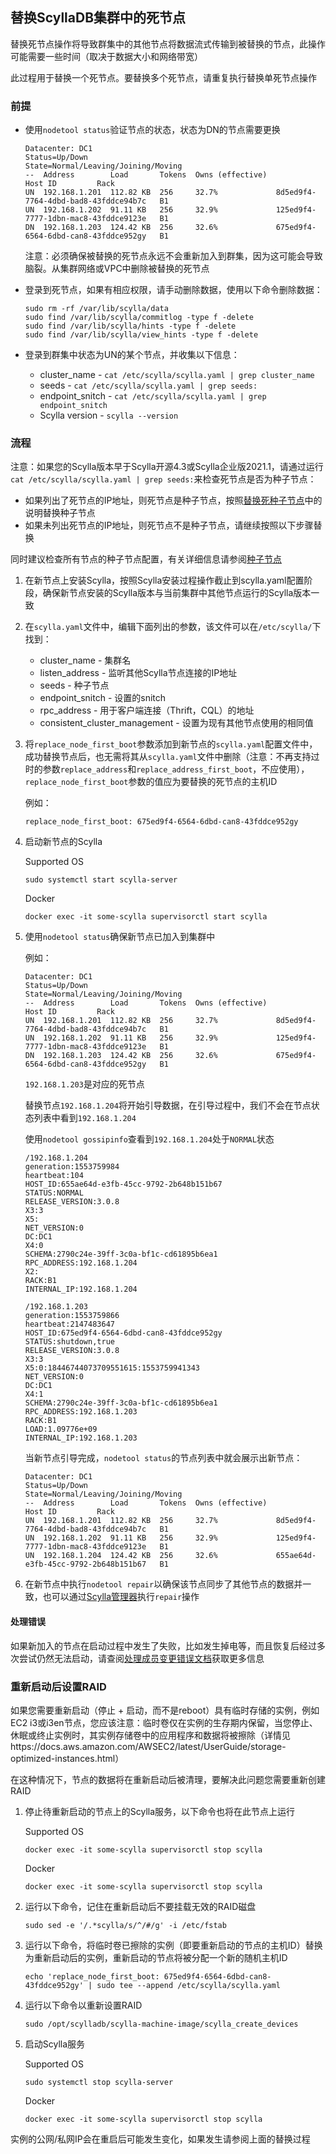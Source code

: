 ## 替换ScyllaDB集群中的死节点

替换死节点操作将导致群集中的其他节点将数据流式传输到被替换的节点，此操作可能需要一些时间（取决于数据大小和网络带宽）

此过程用于替换一个死节点。要替换多个死节点，请重复执行替换单死节点操作

### 前提

- 使用`nodetool status`验证节点的状态，状态为DN的节点需要更换

    ```shell
    Datacenter: DC1
    Status=Up/Down
    State=Normal/Leaving/Joining/Moving
    --  Address        Load       Tokens  Owns (effective)                         Host ID         Rack
    UN  192.168.1.201  112.82 KB  256     32.7%             8d5ed9f4-7764-4dbd-bad8-43fddce94b7c   B1
    UN  192.168.1.202  91.11 KB   256     32.9%             125ed9f4-7777-1dbn-mac8-43fddce9123e   B1
    DN  192.168.1.203  124.42 KB  256     32.6%             675ed9f4-6564-6dbd-can8-43fddce952gy   B1
    ```
    注意：必须确保被替换的死节点永远不会重新加入到群集，因为这可能会导致脑裂。从集群网络或VPC中删除被替换的死节点
- 登录到死节点，如果有相应权限，请手动删除数据，使用以下命令删除数据：

    ```
    sudo rm -rf /var/lib/scylla/data
    sudo find /var/lib/scylla/commitlog -type f -delete
    sudo find /var/lib/scylla/hints -type f -delete
    sudo find /var/lib/scylla/view_hints -type f -delete
    ```
- 登录到群集中状态为UN的某个节点，并收集以下信息：
  - cluster_name - `cat /etc/scylla/scylla.yaml | grep cluster_name`
  - seeds - `cat /etc/scylla/scylla.yaml | grep seeds:`
  - endpoint_snitch - `cat /etc/scylla/scylla.yaml | grep endpoint_snitch`
  - Scylla version - `scylla --version`

### 流程
注意：如果您的Scylla版本早于Scylla开源4.3或Scylla企业版2021.1，请通过运行`cat /etc/scylla/scylla.yaml | grep seeds:`来检查死节点是否为种子节点：
  - 如果列出了死节点的IP地址，则死节点是种子节点，按照[替换死种子节点](https://opensource.docs.scylladb.com/stable/operating-scylla/procedures/cluster-management/replace-seed-node.html)中的说明替换种子节点
  - 如果未列出死节点的IP地址，则死节点不是种子节点，请继续按照以下步骤替换

同时建议检查所有节点的种子节点配置，有关详细信息请参阅[种子节点](https://opensource.docs.scylladb.com/stable/kb/seed-nodes.html)

1. 在新节点上安装Scylla，按照Scylla安装过程操作截止到scylla.yaml配置阶段，确保新节点安装的Scylla版本与当前集群中其他节点运行的Scylla版本一致
2. 在`scylla.yaml`文件中，编辑下面列出的参数，该文件可以在`/etc/scylla/`下找到：
    - cluster_name - 集群名
    - listen_address - 监听其他Scylla节点连接的IP地址
    - seeds - 种子节点
    - endpoint_snitch - 设置的snitch
    - rpc_address - 用于客户端连接（Thrift，CQL）的地址
    - consistent_cluster_management - 设置为现有其他节点使用的相同值
3. 将`replace_node_first_boot`参数添加到新节点的`scylla.yaml`配置文件中，成功替换节点后，也无需将其从`scylla.yaml`文件中删除（注意：不再支持过时的参数`replace_address`和`replace_address_first_boot`，不应使用），`replace_node_first_boot`参数的值应为要替换的死节点的主机ID

    例如：
    ```
    replace_node_first_boot: 675ed9f4-6564-6dbd-can8-43fddce952gy
    ```
4. 启动新节点的Scylla

    Supported OS
    ```
    sudo systemctl start scylla-server
    ```
    Docker
    ```
    docker exec -it some-scylla supervisorctl start scylla
    ```
5. 使用`nodetool status`确保新节点已加入到集群中

    例如：
    ```
    Datacenter: DC1
    Status=Up/Down
    State=Normal/Leaving/Joining/Moving
    --  Address        Load       Tokens  Owns (effective)                         Host ID         Rack
    UN  192.168.1.201  112.82 KB  256     32.7%             8d5ed9f4-7764-4dbd-bad8-43fddce94b7c   B1
    UN  192.168.1.202  91.11 KB   256     32.9%             125ed9f4-7777-1dbn-mac8-43fddce9123e   B1
    DN  192.168.1.203  124.42 KB  256     32.6%             675ed9f4-6564-6dbd-can8-43fddce952gy   B1
    ```
    `192.168.1.203`是对应的死节点

    替换节点`192.168.1.204`将开始引导数据，在引导过程中，我们不会在节点状态列表中看到`192.168.1.204`

    使用`nodetool gossipinfo`查看到`192.168.1.204`处于`NORMAL`状态
    ```
    /192.168.1.204
    generation:1553759984
    heartbeat:104
    HOST_ID:655ae64d-e3fb-45cc-9792-2b648b151b67
    STATUS:NORMAL
    RELEASE_VERSION:3.0.8
    X3:3
    X5:
    NET_VERSION:0
    DC:DC1
    X4:0
    SCHEMA:2790c24e-39ff-3c0a-bf1c-cd61895b6ea1
    RPC_ADDRESS:192.168.1.204
    X2:
    RACK:B1
    INTERNAL_IP:192.168.1.204

    /192.168.1.203
    generation:1553759866
    heartbeat:2147483647
    HOST_ID:675ed9f4-6564-6dbd-can8-43fddce952gy
    STATUS:shutdown,true
    RELEASE_VERSION:3.0.8
    X3:3
    X5:0:18446744073709551615:1553759941343
    NET_VERSION:0
    DC:DC1
    X4:1
    SCHEMA:2790c24e-39ff-3c0a-bf1c-cd61895b6ea1
    RPC_ADDRESS:192.168.1.203
    RACK:B1
    LOAD:1.09776e+09
    INTERNAL_IP:192.168.1.203
    ```
    当新节点引导完成，`nodetool status`的节点列表中就会展示出新节点：
    ```
    Datacenter: DC1
    Status=Up/Down
    State=Normal/Leaving/Joining/Moving
    --  Address        Load       Tokens  Owns (effective)                         Host ID         Rack
    UN  192.168.1.201  112.82 KB  256     32.7%             8d5ed9f4-7764-4dbd-bad8-43fddce94b7c   B1
    UN  192.168.1.202  91.11 KB   256     32.9%             125ed9f4-7777-1dbn-mac8-43fddce9123e   B1
    UN  192.168.1.204  124.42 KB  256     32.6%             655ae64d-e3fb-45cc-9792-2b648b151b67   B1
    ```
6. 在新节点中执行`nodetool repair`以确保该节点同步了其他节点的数据并一致，也可以通过[Scylla管理器](https://manager.docs.scylladb.com/)执行`repair`操作

#### 处理错误
如果新加入的节点在启动过程中发生了失败，比如发生掉电等，而且恢复后经过多次尝试仍然无法启动，请查阅[处理成员变更错误文档](https://opensource.docs.scylladb.com/stable/operating-scylla/procedures/cluster-management/handling-membership-change-failures.html)获取更多信息

### 重新启动后设置RAID
如果您需要重新启动（停止 + 启动，而不是reboot）具有临时存储的实例，例如EC2 i3或i3en节点，您应该注意：临时卷仅在实例的生存期内保留，当您停止、休眠或终止实例时，其实例存储卷中的应用程序和数据将被擦除（详情见https://docs.aws.amazon.com/AWSEC2/latest/UserGuide/storage-optimized-instances.html）

在这种情况下，节点的数据将在重新启动后被清理，要解决此问题您需要重新创建RAID

1. 停止待重新启动的节点上的Scylla服务，以下命令也将在此节点上运行

    Supported OS
    ```
    docker exec -it some-scylla supervisorctl stop scylla
    ```
    Docker
    ```
    docker exec -it some-scylla supervisorctl stop scylla
    ```
2. 运行以下命令，记住在重新启动后不要挂载无效的RAID磁盘

    ```
    sudo sed -e '/.*scylla/s/^/#/g' -i /etc/fstab
    ```
3. 运行以下命令，将临时卷已擦除的实例（即要重新启动的节点的主机ID）替换为重新启动后的实例，重新启动的节点将被分配一个新的随机主机ID

    ```
    echo 'replace_node_first_boot: 675ed9f4-6564-6dbd-can8-43fddce952gy' | sudo tee --append /etc/scylla/scylla.yaml
    ```
4. 运行以下命令以重新设置RAID

    ```
    sudo /opt/scylladb/scylla-machine-image/scylla_create_devices
    ```
5. 启动Scylla服务

    Supported OS
    ```
    sudo systemctl stop scylla-server
    ```
    Docker
    ```
    docker exec -it some-scylla supervisorctl stop scylla
    ```
实例的公网/私网IP会在重启后可能发生变化，如果发生请参阅上面的替换过程